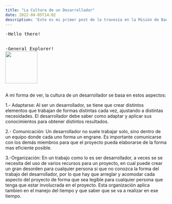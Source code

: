 ```yaml
---
title: "La Cultura de un Desarrollador"
date: 2022-04-05T14:02
description: 'Este es mi primer post de la travesía en la Misión de Backend con Node JS de Launch X.'
---
```

<div bgcolor="blue">
<pre>
-Hello there!

-General Explorer!
<img src="https://us.v-cdn.net/6025735/uploads/editor/y6/1uwr9ko8tfc3.gif" width="100" height="100">
</pre>
  </div>


A mi forma de ver, la cultura de un desarrollador se basa en estos aspectos:

1.- Adaptarse: Al ser un desarrollador, se tiene que crear distintos elementos que trabajan de formas distintas cada vez, ajustando a distintas necesidades. El desarrollador debe saber como adaptar y aplicar sus conocimientos para obtener distintos resultados.

2.- Comunicación: Un desarrollador no suele trabajar solo, sino dentro de un equipo donde cada uno forma un engrane. Es importante comunicarse con los demás miembros para que el proyecto pueda elaborarse de la forma mas eficiente posible.

3.-Organización: En un trabajo como lo es ser desarrollador, a veces se se necesita del uso de varios recursos para un proyecto, en cual puede crear un gran desorden para cualquier persona si que no conozca la forma del trabajo del desarrollador, por lo que hay que arreglar y acomodar cada aspecto del proyecto de forma que sea legible para cualquier persona que tenga que estar involucrada en el proyecto. Esta organización aplica tambien en el manejo del tiempo y que saber que se va a realizar en ese tiempo. 
